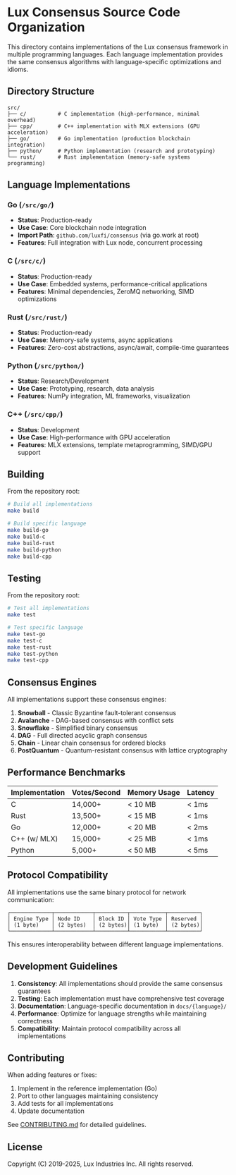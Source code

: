 # Lux Consensus Source Code Organization

This directory contains implementations of the Lux consensus framework in multiple programming languages. Each language implementation provides the same consensus algorithms with language-specific optimizations and idioms.

## Directory Structure

```
src/
├── c/          # C implementation (high-performance, minimal overhead)
├── cpp/        # C++ implementation with MLX extensions (GPU acceleration)
├── go/         # Go implementation (production blockchain integration)
├── python/     # Python implementation (research and prototyping)
└── rust/       # Rust implementation (memory-safe systems programming)
```

## Language Implementations

### Go (`/src/go/`)
- **Status**: Production-ready
- **Use Case**: Core blockchain node integration
- **Import Path**: `github.com/luxfi/consensus` (via go.work at root)
- **Features**: Full integration with Lux node, concurrent processing

### C (`/src/c/`)
- **Status**: Production-ready
- **Use Case**: Embedded systems, performance-critical applications
- **Features**: Minimal dependencies, ZeroMQ networking, SIMD optimizations

### Rust (`/src/rust/`)
- **Status**: Production-ready
- **Use Case**: Memory-safe systems, async applications
- **Features**: Zero-cost abstractions, async/await, compile-time guarantees

### Python (`/src/python/`)
- **Status**: Research/Development
- **Use Case**: Prototyping, research, data analysis
- **Features**: NumPy integration, ML frameworks, visualization

### C++ (`/src/cpp/`)
- **Status**: Development
- **Use Case**: High-performance with GPU acceleration
- **Features**: MLX extensions, template metaprogramming, SIMD/GPU support

## Building

From the repository root:

```bash
# Build all implementations
make build

# Build specific language
make build-go
make build-c
make build-rust
make build-python
make build-cpp
```

## Testing

From the repository root:

```bash
# Test all implementations
make test

# Test specific language
make test-go
make test-c
make test-rust
make test-python
make test-cpp
```

## Consensus Engines

All implementations support these consensus engines:

1. **Snowball** - Classic Byzantine fault-tolerant consensus
2. **Avalanche** - DAG-based consensus with conflict sets
3. **Snowflake** - Simplified binary consensus
4. **DAG** - Full directed acyclic graph consensus
5. **Chain** - Linear chain consensus for ordered blocks
6. **PostQuantum** - Quantum-resistant consensus with lattice cryptography

## Performance Benchmarks

| Implementation | Votes/Second | Memory Usage | Latency |
|----------------|--------------|--------------|---------|
| C              | 14,000+      | < 10 MB      | < 1ms   |
| Rust           | 13,500+      | < 15 MB      | < 1ms   |
| Go             | 12,000+      | < 20 MB      | < 2ms   |
| C++ (w/ MLX)   | 15,000+      | < 25 MB      | < 1ms   |
| Python         | 5,000+       | < 50 MB      | < 5ms   |

## Protocol Compatibility

All implementations use the same binary protocol for network communication:

```
┌─────────────┬────────────┬──────────┬───────────┬──────────┐
│ Engine Type │ Node ID    │ Block ID │ Vote Type │ Reserved │
│ (1 byte)    │ (2 bytes)  │ (2 bytes)│ (1 byte)  │ (2 bytes)│
└─────────────┴────────────┴──────────┴───────────┴──────────┘
```

This ensures interoperability between different language implementations.

## Development Guidelines

1. **Consistency**: All implementations should provide the same consensus guarantees
2. **Testing**: Each implementation must have comprehensive test coverage
3. **Documentation**: Language-specific documentation in `docs/{language}/`
4. **Performance**: Optimize for language strengths while maintaining correctness
5. **Compatibility**: Maintain protocol compatibility across all implementations

## Contributing

When adding features or fixes:
1. Implement in the reference implementation (Go)
2. Port to other languages maintaining consistency
3. Add tests for all implementations
4. Update documentation

See [CONTRIBUTING.md](../CONTRIBUTING.md) for detailed guidelines.

## License

Copyright (C) 2019-2025, Lux Industries Inc. All rights reserved.